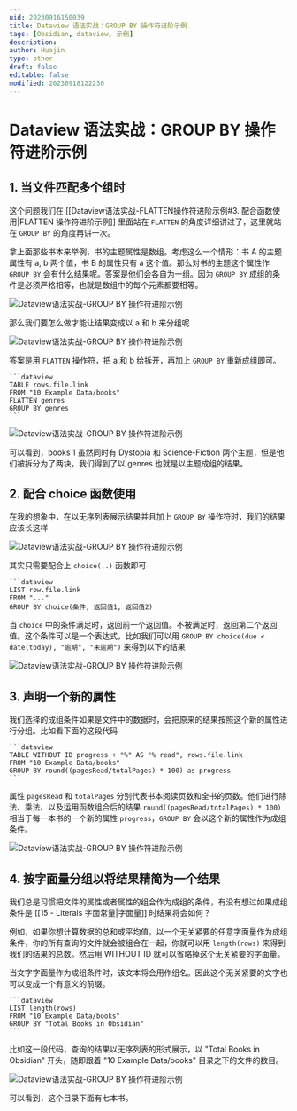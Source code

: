 ```yaml
---
uid: 20230916150039
title: Dataview 语法实战：GROUP BY 操作符进阶示例
tags: [Obsidian, dataview, 示例]
description: 
author: Huajin
type: other
draft: false
editable: false
modified: 20230918122230
---
```


# Dataview 语法实战：GROUP BY 操作符进阶示例

## 1. 当文件匹配多个组时

这个问题我们在 [[Dataview语法实战-FLATTEN操作符进阶示例#3. 配合函数使用|FLATTEN 操作符进阶示例]] 里面站在 `FLATTEN` 的角度详细讲过了，这里就站在 `GROUP BY` 的角度再讲一次。

拿上面那些书本来举例，书的主题属性是数组。考虑这么一个情形：书 A 的主题属性有 a, b 两个值，书 B 的属性只有 a 这个值。那么对书的主题这个属性作 `GROUP BY` 会有什么结果呢。答案是他们会各自为一组。因为 `GROUP BY` 成组的条件是必须严格相等，也就是数组中的每个元素都要相等。

![Dataview语法实战-GROUP BY 操作符进阶示例](https://cdn.pkmer.cn/images/Pasted%20image%2020230903004648.png!pkmer)

那么我们要怎么做才能让结果变成以 a 和 b 来分组呢

![Dataview语法实战-GROUP BY 操作符进阶示例](https://cdn.pkmer.cn/images/Pasted%20image%2020230903004835.png!pkmer)

答案是用 `FLATTEN` 操作符，把 a 和 b 给拆开，再加上 `GROUP BY` 重新成组即可。

`````示例代码
```dataview
TABLE rows.file.link
FROM "10 Example Data/books"
FLATTEN genres
GROUP BY genres
```
`````

![Dataview语法实战-GROUP BY 操作符进阶示例](https://cdn.pkmer.cn/images/Pasted%20image%2020230903005014.png!pkmer)

可以看到，books 1 虽然同时有 Dystopia 和 Science-Fiction 两个主题，但是他们被拆分为了两块，我们得到了以 genres 也就是以主题成组的结果。

## 2. 配合 choice 函数使用

在我的想象中，在以无序列表展示结果并且加上 `GROUP BY` 操作符时，我们的结果应该长这样

![Dataview语法实战-GROUP BY 操作符进阶示例](https://cdn.pkmer.cn/images/Pasted%20image%2020230903010236.png!pkmer)

其实只需要配合上 `choice(..)` 函数即可

`````示例代码
```dataview
LIST row.file.link
FROM "..."
GROUP BY choice(条件, 返回值1, 返回值2)
`````

当 `choice` 中的条件满足时，返回前一个返回值。不被满足时，返回第二个返回值。这个条件可以是一个表达式，比如我们可以用 `GROUP BY choice(due < date(today), "逾期", "未逾期")` 来得到以下的结果

![Dataview语法实战-GROUP BY 操作符进阶示例](https://cdn.pkmer.cn/images/Pasted%20image%2020230903010730.png!pkmer)

## 3. 声明一个新的属性

我们选择的成组条件如果是文件中的数据时，会把原来的结果按照这个新的属性进行分组。比如看下面的这段代码

`````示例代码
```dataview
TABLE WITHOUT ID progress + "%" AS "% read", rows.file.link
FROM "10 Example Data/books"
GROUP BY round((pagesRead/totalPages) * 100) as progress
```
`````

属性 `pagesRead` 和 `totalPages` 分别代表书本阅读页数和全书的页数。他们进行除法、乘法、以及运用函数组合后的结果 `round((pagesRead/totalPages) * 100)` 相当于每一本书的一个新的属性 `progress`，`GROUP BY` 会以这个新的属性作为成组条件。

![Dataview语法实战-GROUP BY 操作符进阶示例](https://cdn.pkmer.cn/images/Pasted%20image%2020230903011350.png!pkmer)

## 4. 按字面量分组以将结果精简为一个结果

我们总是习惯把文件的属性或者属性的组合作为成组的条件，有没有想过如果成组条件是 [[15 - Literals 字面常量|字面量]] 时结果将会如何？

例如，如果你想计算数据的总和或平均值。以一个无关紧要的任意字面量作为成组条件，你的所有查询的文件就会被组合在一起，你就可以用 `length(rows)` 来得到我们的结果的总数。然后用 WITHOUT ID 就可以省略掉这个无关紧要的字面量。

当文字字面量作为成组条件时，该文本将会用作组名。因此这个无关紧要的文字也可以变成一个有意义的前缀。

`````示例代码
```dataview
LIST length(rows) 
FROM "10 Example Data/books"
GROUP BY "Total Books in Obsidian"
```
`````

比如这一段代码，查询的结果以无序列表的形式展示，以 "Total Books in Obsidian" 开头，随即跟着 "10 Example Data/books" 目录之下的文件的数目。

![Dataview语法实战-GROUP BY 操作符进阶示例](https://cdn.pkmer.cn/images/Pasted%20image%2020230903012833.png!pkmer)

可以看到，这个目录下面有七本书。
